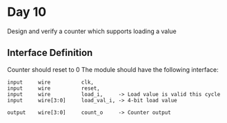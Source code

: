 # Day 10

Design and verify a counter which supports loading a value

## Interface Definition
Counter should reset to 0
The module should have the following interface:

```
input     wire          clk,
input     wire          reset,
input     wire          load_i,     -> Load value is valid this cycle
input     wire[3:0]     load_val_i, -> 4-bit load value

output    wire[3:0]     count_o     -> Counter output
```